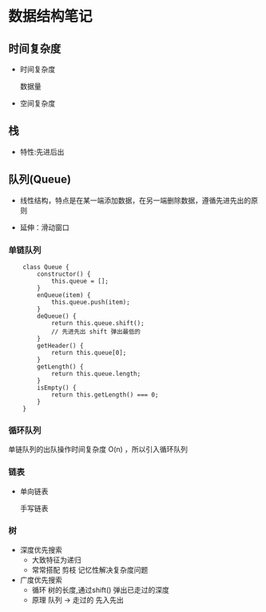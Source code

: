 # 数据结构笔记

## 时间复杂度

- 时间复杂度

    数据量

- 空间复杂度

## 栈

- 特性:先进后出

## 队列(Queue)

- 线性结构，特点是在某一端添加数据，在另一端删除数据，遵循先进先出的原则

- 延伸：滑动窗口

### 单链队列

```
    class Queue {
        constructor() {
            this.queue = [];
        }
        enQueue(item) {
            this.queue.push(item);
        }
        deQueue() {
            return this.queue.shift();
            // 先进先出 shift 弹出最低的
        }
        getHeader() {
            return this.queue[0];
        }
        getLength() {
            return this.queue.length;
        }
        isEmpty() {
            return this.getLength() === 0;
        }
    }

```

### 循环队列

单链队列的出队操作时间复杂度 O(n) ，所以引入循环队列

### 链表

- 单向链表

    手写链表


### 树


- 深度优先搜索
  - 大致特征为递归
  - 常常搭配 剪枝 记忆性解决复杂度问题
- 广度优先搜索
  - 循环 树的长度,通过shift() 弹出已走过的深度
  - 原理 队列 -> 走过的 先入先出  